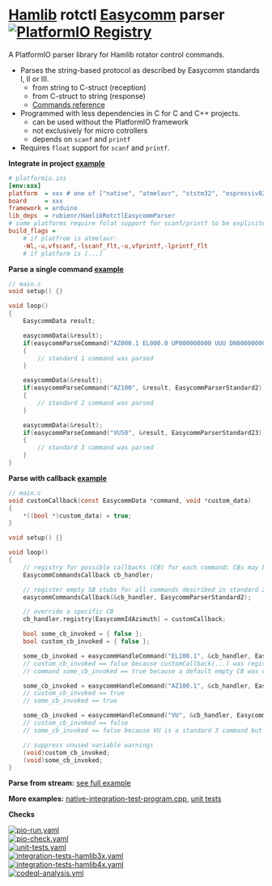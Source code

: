 # [Hamlib](https://github.com/Hamlib/Hamlib) rotctl [Easycomm](https://github.com/Hamlib/Hamlib/tree/master/rotators/easycomm) parser [![PlatformIO Registry](https://badges.registry.platformio.org/packages/rubienr/library/HamlibRotctlEasycommParser.svg)](https://registry.platformio.org/libraries/rubienr/HamlibRotctlEasycommParser)

A PlatformIO parser library for Hamlib rotator control commands.
- Parses the string-based protocol as described by Easycomm standards I, II or III.
  - from string to C-struct (reception)
  - from C-struct to string (response)
  - [Commands reference](https://github.com/yapiolibs/hamlib-rotctl-easycomm-parser/tree/main/src/)
- Programmed with less dependencies in C for C and C++ projects. 
  - can be used without the PlatformIO framework
  - not exclusively for micro cotrollers
  - depends on `scanf` and `printf`
- Requires `float` support for `scanf` and `printf`.

**Integrate in project [example](https://github.com/yapiolibs/hamlib-rotctl-easycomm-parser/blob/main/test/platformio.ini)**
```ini
# platformio.ini
[env:xxx]
platform  = xxx # one of ["native", "atmelavr", "ststm32", "espressiv8266", "espressif32"]
board     = xxx
framework = arduino
lib_deps  = rubienr/HamlibRotctlEasycommParser
# some platforms require folat support for scanf/printf to be explicitely enabled
build_flags =
    # if platfrom is atmelavr:
    -Wl,-u,vfscanf,-lscanf_flt,-u,vfprintf,-lprintf_flt
    # if platform is [...]
```

**Parse a single command [example](https://github.com/yapiolibs/hamlib-rotctl-easycomm-parser/blob/main/test/src/example-parse-command.cpp)**
```c
// main.c
void setup() {}

void loop()
{
    EasycommData result;

    easycommData(&result);
    if(easycommParseCommand("AZ000.1 EL000.0 UP000000000 UUU DN000000000 DDD", &result, EasycommParserStandard1))
    {
        // standard 1 command was parsed
    }

    easycommData(&result);
    if(easycommParseCommand("AZ100", &result, EasycommParserStandard2))
    {
        // standard 2 command was parsed
    }

    easycommData(&result);
    if(easycommParseCommand("VU50", &result, EasycommParserStandard23))
    {
        // standard 3 command was parsed
    }
}
```

**Parse with callback [example](https://github.com/yapiolibs/hamlib-rotctl-easycomm-parser/blob/main/test/src/example-parse-with-callback.cpp)**
```c
// main.c
void customCallback(const EasycommData *command, void *custom_data)
{
    *((bool *)custom_data) = true;
}

void setup() {}

void loop()
{
    // registry for possible callbacks (CB) for each command; CBs may be nullptr
    EasycommCommandsCallback cb_handler;

    // register empty SB stubs for all commands described in standard 2
    easycommCommandsCallback(&cb_handler, EasycommParserStandard2);

    // override a specific CB
    cb_handler.registry[EasycommIdAzimuth] = customCallback;

    bool some_cb_invoked = { false };
    bool custom_cb_invoked = { false };

    some_cb_invoked = easycommHandleCommand("EL100.1", &cb_handler, EasycommParserStandard2, &custom_cb_invoked);
    // custom_cb_invoked == false because customCallback(...) was regitered for AZ but not EL
    // command some_cb_invoked == true because a default empty CB was called for EL command

    some_cb_invoked = easycommHandleCommand("AZ100.1", &cb_handler, EasycommParserStandard2, &custom_cb_invoked);
    // custom_cb_invoked == true
    // some_cb_invoked == true

    some_cb_invoked = easycommHandleCommand("VU", &cb_handler, EasycommParserStandard3, &custom_cb_invoked);
    // custom_cb_invoked == false
    // some_cb_invoked == false because VU is a standard 3 command but CBs are registered only for standard 2

    // suppress unused variable warnings
    (void)custom_cb_invoked;
    (void)some_cb_invoked;
}
```

**Parse from stream:** [see full example](https://github.com/yapiolibs/hamlib-rotctl-easycomm-parser/blob/main/test/src/example-parse-stream.cpp)

**More examples:**
[native-integration-test-program.cpp](https://github.com/yapiolibs/hamlib-rotctl-easycomm-parser/blob/main/test/src/native-integration-test-program.cpp), 
[unit tests](https://github.com/yapiolibs/hamlib-rotctl-easycomm-parser/blob/main/test/test/)

**Checks**

[![pio-run.yaml](https://github.com/yapiolibs/hamlib-rotctl-easycomm-parser/actions/workflows/pio-run.yaml/badge.svg)](https://github.com/yapiolibs/hamlib-rotctl-easycomm-parser/actions/workflows/pio-run.yaml)<br />
[![pio-check.yaml](https://github.com/yapiolibs/hamlib-rotctl-easycomm-parser/actions/workflows/pio-check.yaml/badge.svg)](https://github.com/yapiolibs/hamlib-rotctl-easycomm-parser/actions/workflows/pio-check.yaml)<br />
[![unit-tests.yaml](https://github.com/yapiolibs/hamlib-rotctl-easycomm-parser/actions/workflows/unit-tests.yaml/badge.svg)](https://github.com/yapiolibs/hamlib-rotctl-easycomm-parser/actions/workflows/unit-tests.yaml)<br />
[![integration-tests-hamlib3x.yaml](https://github.com/yapiolibs/hamlib-rotctl-easycomm-parser/actions/workflows/integration-tests-hamlib3x.yaml/badge.svg)](https://github.com/yapiolibs/hamlib-rotctl-easycomm-parser/actions/workflows/integration-tests-hamlib3x.yaml)<br />
[![integration-tests-hamlib4x.yaml](https://github.com/yapiolibs/hamlib-rotctl-easycomm-parser/actions/workflows/integration-tests-hamlib4x.yaml/badge.svg)](https://github.com/yapiolibs/hamlib-rotctl-easycomm-parser/actions/workflows/integration-tests-hamlib4x.yaml)<br />
[![codeql-analysis.yml](https://github.com/yapiolibs/hamlib-rotctl-easycomm-parser/actions/workflows/codeql-analysis.yaml/badge.svg)](https://github.com/yapiolibs/hamlib-rotctl-easycomm-parser/actions/workflows/codeql-analysis.yaml)<br />
